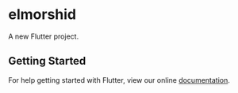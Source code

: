 # elmorshid

A new Flutter project.

## Getting Started

For help getting started with Flutter, view our online
[documentation](https://flutter.io/).

